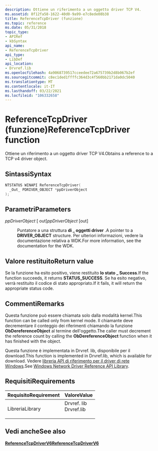 ```yaml
---
description: Ottiene un riferimento a un oggetto driver TCP V4.
ms.assetid: 8f12fa58-1622-40d0-9a99-e7c8ede08b38
title: ReferenceTcpDriver (funzione)
ms.topic: reference
ms.date: 05/31/2018
topic_type:
- APIRef
- kbSyntax
api_name:
- ReferenceTcpDriver
api_type:
- LibDef
api_location:
- Drvref.lib
ms.openlocfilehash: 4a9068739517cceedee72a675739b2d8b067b2ef
ms.sourcegitcommit: c8ec1ded1ffffc364d3c4f560bb2171da0dc5040
ms.translationtype: MT
ms.contentlocale: it-IT
ms.lasthandoff: 03/22/2021
ms.locfileid: "106332658"
---
```

# <a name="referencetcpdriver-function"></a><span data-ttu-id="ec93d-103">ReferenceTcpDriver (funzione)</span><span class="sxs-lookup"><span data-stu-id="ec93d-103">ReferenceTcpDriver function</span></span>

<span data-ttu-id="ec93d-104">Ottiene un riferimento a un oggetto driver TCP V4.</span><span class="sxs-lookup"><span data-stu-id="ec93d-104">Obtains a reference to a TCP v4 driver object.</span></span>

## <a name="syntax"></a><span data-ttu-id="ec93d-105">Sintassi</span><span class="sxs-lookup"><span data-stu-id="ec93d-105">Syntax</span></span>


```C++
NTSTATUS WINAPI ReferenceTcpDriver(
  _Out_ PDRIVER_OBJECT *ppDriverObject
);
```



## <a name="parameters"></a><span data-ttu-id="ec93d-106">Parametri</span><span class="sxs-lookup"><span data-stu-id="ec93d-106">Parameters</span></span>

<dl> <dt>

<span data-ttu-id="ec93d-107">*ppDriverObject* \[ out\]</span><span class="sxs-lookup"><span data-stu-id="ec93d-107">*ppDriverObject* \[out\]</span></span>
</dt> <dd>

<span data-ttu-id="ec93d-108">Puntatore a una struttura **di \_ oggetti driver** .</span><span class="sxs-lookup"><span data-stu-id="ec93d-108">A pointer to a **DRIVER\_OBJECT** structure.</span></span> <span data-ttu-id="ec93d-109">Per ulteriori informazioni, vedere la documentazione relativa a WDK.</span><span class="sxs-lookup"><span data-stu-id="ec93d-109">For more information, see the documentation for the WDK.</span></span>

</dd> </dl>

## <a name="return-value"></a><span data-ttu-id="ec93d-110">Valore restituito</span><span class="sxs-lookup"><span data-stu-id="ec93d-110">Return value</span></span>

<span data-ttu-id="ec93d-111">Se la funzione ha esito positivo, viene restituito **lo stato \_ Success**.</span><span class="sxs-lookup"><span data-stu-id="ec93d-111">If the function succeeds, it returns **STATUS\_SUCCESS**.</span></span> <span data-ttu-id="ec93d-112">Se ha esito negativo, verrà restituito il codice di stato appropriato.</span><span class="sxs-lookup"><span data-stu-id="ec93d-112">If it fails, it will return the appropriate status code.</span></span>

## <a name="remarks"></a><span data-ttu-id="ec93d-113">Commenti</span><span class="sxs-lookup"><span data-stu-id="ec93d-113">Remarks</span></span>

<span data-ttu-id="ec93d-114">Questa funzione può essere chiamata solo dalla modalità kernel.</span><span class="sxs-lookup"><span data-stu-id="ec93d-114">This function can be called only from kernel mode.</span></span> <span data-ttu-id="ec93d-115">Il chiamante deve decrementare il conteggio dei riferimenti chiamando la funzione **ObDereferenceObject** al termine dell'oggetto.</span><span class="sxs-lookup"><span data-stu-id="ec93d-115">The caller must decrement the reference count by calling the **ObDereferenceObject** function when it has finished with the object.</span></span>

<span data-ttu-id="ec93d-116">Questa funzione è implementata in Drvref. lib, disponibile per il download.</span><span class="sxs-lookup"><span data-stu-id="ec93d-116">This function is implemented in Drvref.lib, which is available for download.</span></span> <span data-ttu-id="ec93d-117">Vedere [libreria API di riferimento per il driver di rete Windows](https://www.microsoft.com/downloads/details.aspx?FamilyID=85037e05-f8f8-46b4-a013-3aa6248396c0).</span><span class="sxs-lookup"><span data-stu-id="ec93d-117">See [Windows Network Driver Reference API Library](https://www.microsoft.com/downloads/details.aspx?FamilyID=85037e05-f8f8-46b4-a013-3aa6248396c0).</span></span>

## <a name="requirements"></a><span data-ttu-id="ec93d-118">Requisiti</span><span class="sxs-lookup"><span data-stu-id="ec93d-118">Requirements</span></span>



| <span data-ttu-id="ec93d-119">Requisito</span><span class="sxs-lookup"><span data-stu-id="ec93d-119">Requirement</span></span> | <span data-ttu-id="ec93d-120">Valore</span><span class="sxs-lookup"><span data-stu-id="ec93d-120">Value</span></span> |
|--------------------|---------------------------------------------------------------------------------------|
| <span data-ttu-id="ec93d-121">Libreria</span><span class="sxs-lookup"><span data-stu-id="ec93d-121">Library</span></span><br/> | <dl> <span data-ttu-id="ec93d-122"><dt>Drvref. lib</dt></span><span class="sxs-lookup"><span data-stu-id="ec93d-122"><dt>Drvref.lib</dt></span></span> </dl> |



## <a name="see-also"></a><span data-ttu-id="ec93d-123">Vedi anche</span><span class="sxs-lookup"><span data-stu-id="ec93d-123">See also</span></span>

<dl> <dt>

[<span data-ttu-id="ec93d-124">**ReferenceTcpDriverV6**</span><span class="sxs-lookup"><span data-stu-id="ec93d-124">**ReferenceTcpDriverV6**</span></span>](referencetcpdriverv6.md)
</dt> </dl>

 

 




